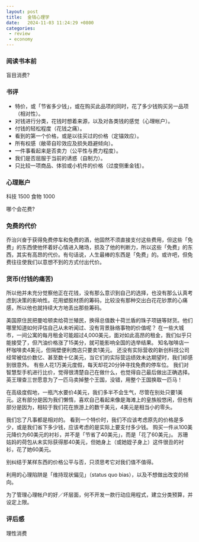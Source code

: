 ```yaml
---
layout: post
title:  金钱心理学
date:   2024-11-03 11:24:29 +0800
categories:
 - review
 - economy
---
```


### 阅读书本前

盲目消费?

### 书评

- 特价，或「节省多少钱」，或在购买此品项的同时，花了多少钱购买另一品项（相对性）。
- 对钱进行分类，花钱时想着来源，以及对各类钱的感觉（心理帐户）。
- 付钱的轻松程度（花钱之痛）。
- 看到的第一个价格，或是以往买过的价格（定锚效应）。
- 所有权感（敝帚自珍效应及损失趋避倾向）。
- 一件事看起来是否卖力（公平性与费力程度）。
- 我们是否屈服于当前的诱惑（自制力）。
- 只比较一项商品、体验或小机件的价格（过度侧重金钱）。

### 心理账户

科技 1500
食物 1000

哪个会花费?

### 免费的代价

乔治兴奋于获得免费停车和免费的酒，他固然不须直接支付这些费用，但这些「免费」的东西使他怀着好心情进入赌场，损及了他的判断力，所以这些「免费」的东西，其实有高昂的代价。有句话说，人生最棒的东西是「免费」的。或许吧，但免费往往使我们以意想不到的方式付出代价。

### 货币(付钱的痛苦)

所以他并未充分觉察他正在花钱，没有那么意识到自己的选择，也没有那么认真考虑到决策的影响性。花用塑胶材质的筹码，比较没有那种交出白花花钞票的心痛感，所以他也就持续大方地丢出那些筹码。

美国原住民把曼哈顿卖给荷兰殖民，换得总值数十荷兰盾的珠子项链等财货。他们哪里知道如何评估自己从未听闻过、没有背景脉络事物的价值呢？
在一些大城市，一间公寓的每月租金可能超过4,000美元，面对如此高昂的租金，我们似乎只能接受了，但汽油价格涨了15美分，就可能影响全国的选举结果。
知名咖啡店一杯咖啡卖4美元，但隔壁便利商店只要卖1美元。
还没有实际营收的新创科技公司经常被估价数亿、甚至数十亿美元，当它们的实际营运绩效未达期望时，我们却感到很意外。
有些人花1万美元度假，每天却花20分钟寻找免费的停车位。
我们对智慧型手机进行比价，觉得很清楚自己在做什么，也觉得自己最后做出正确选择。
英王理查三世愿意为了一匹马卖掉整个王国，没错，用整个王国换取一匹马！

在高级度假地，一瓶汽水要价4美元，我们多半不会生气，尽管在别处只要1美元。这有部分是因为我们懒惰，喜欢自己看起来像是海滩上的皇族般悠闲，但也有部分是因为，相较于我们花在旅游上的数千美元，4美元是相当小的零头。

我们忘了凡事都是相对的。
看到一个特价时，我们不应该考虑原先的价格是多少，或是我们省下多少钱，应该考虑的是实际上要支付多少钱。
购买一件从100美元降价为60美元的衬衫，并不是「节省了40美元」，而是「花了60美元」。
苏珊姑妈的荷包从未实际获得那40美元，但她身上（或她姪子身上）这件很丑的衬衫，花了她60美元。

别纠结于某样东西的价格公平与否，只须思考它对我们值不值得。

利用的心理陷阱是「维持现状偏见」（status quo bias），以及不想做出改变的倾向。

为了管理心理帐户的好／坏层面，何不开发一款行动应用程式，建立分类预算，并设定上限。

### 评后感

理性消费